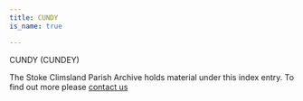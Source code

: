 ```yaml
---
title: CUNDY
is_name: true

---
```


CUNDY (CUNDEY)


The Stoke Climsland Parish Archive holds material under this index entry. To find out more please [contact us](/contact/)
